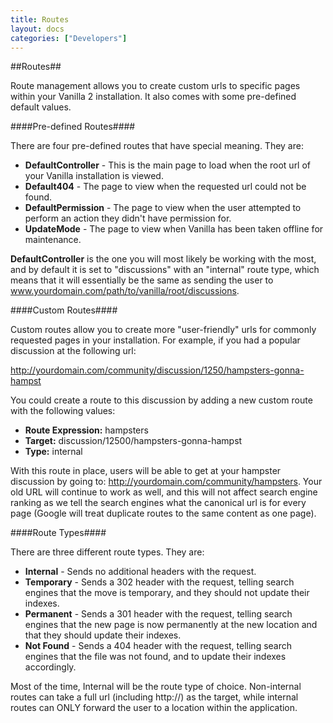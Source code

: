 ```yaml
---
title: Routes
layout: docs
categories: ["Developers"]
---
```


##Routes##

Route management allows you to create custom urls to specific pages within your Vanilla 2 installation. It also comes with some pre-defined default values.

####Pre-defined Routes####

There are four pre-defined routes that have special meaning. They are:
* **DefaultController** - This is the main page to load when the root url of your Vanilla installation is viewed.
* **Default404** - The page to view when the requested url could not be found.
* **DefaultPermission** - The page to view when the user attempted to perform an action they didn't have permission for.
* **UpdateMode** - The page to view when Vanilla has been taken offline for maintenance.

**DefaultController** is the one you will most likely be working with the most, and by default it is set to "discussions" with an "internal" route type, which means that it will essentially be the same as sending the user to www.yourdomain.com/path/to/vanilla/root/discussions.

####Custom Routes####

Custom routes allow you to create more "user-friendly" urls for commonly requested pages in your installation. For example, if you had a popular discussion at the following url: 

http://yourdomain.com/community/discussion/1250/hampsters-gonna-hampst 

You could create a route to this discussion by adding a new custom route with the following values:

* **Route Expression:** hampsters
* **Target:** discussion/12500/hampsters-gonna-hampst
* **Type:** internal

With this route in place, users will be able to get at your hampster discussion by going to: http://yourdomain.com/community/hampsters. Your old URL will continue to work as well, and this will not affect search engine ranking as we tell the search engines what the canonical url is for every page (Google will treat duplicate routes to the same content as one page).

####Route Types####

There are three different route types. They are:

* **Internal** - Sends no additional headers with the request.
* **Temporary** - Sends a 302 header with the request, telling search engines that the move is temporary, and they should not update their indexes.
* **Permanent** - Sends a 301 header with the request, telling search engines that the new page is now permanently at the new location and that they should update their indexes.
* **Not Found** - Sends a 404 header with the request, telling search engines that the file was not found, and to update their indexes accordingly.

Most of the time, Internal will be the route type of choice. Non-internal routes can take a full url (including http://) as the target, while internal routes can ONLY forward the user to a location within the application.
